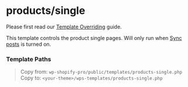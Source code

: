 # products/single

Please first read our [Template Overriding](guides/template-overriding.md) guide.

This template controls the product single pages. Will only run when [Sync posts](getting-started/settings?id=sync-posts) is turned on.

### Template Paths

> Copy from: `wp-shopify-pro/public/templates/products-single.php`<br>
> Copy to: `<your-theme>/wps-templates/products-single.php`
